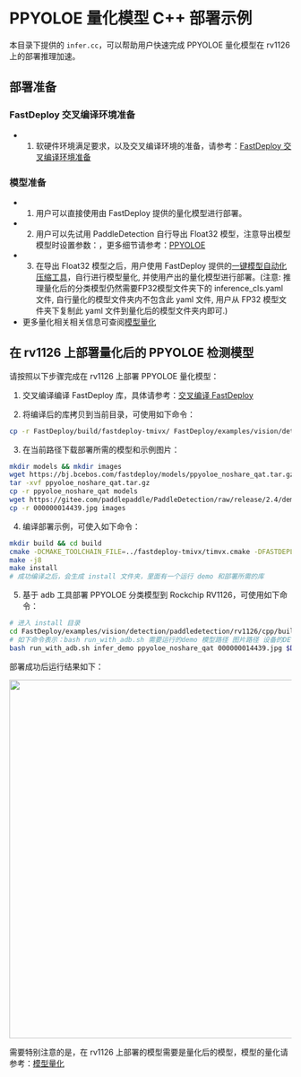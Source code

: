 # PPYOLOE 量化模型 C++ 部署示例

本目录下提供的 `infer.cc`，可以帮助用户快速完成 PPYOLOE 量化模型在 rv1126 上的部署推理加速。

## 部署准备
### FastDeploy 交叉编译环境准备
- 1. 软硬件环境满足要求，以及交叉编译环境的准备，请参考：[FastDeploy 交叉编译环境准备](../../../../../../docs/cn/build_and_install/rv1126.md#交叉编译环境搭建)  

### 模型准备
- 1. 用户可以直接使用由 FastDeploy 提供的量化模型进行部署。
- 2. 用户可以先试用 PaddleDetection 自行导出 Float32 模型，注意导出模型模型时设置参数：，更多细节请参考：[PPYOLOE](https://github.com/PaddlePaddle/PaddleDetection/tree/release/2.4/configs/ppyoloe)
- 3. 在导出 Float32 模型之后，用户使用 FastDeploy 提供的[一键模型自动化压缩工具](../../../../../../tools/auto_compression/)，自行进行模型量化, 并使用产出的量化模型进行部署。(注意: 推理量化后的分类模型仍然需要FP32模型文件夹下的 inference_cls.yaml 文件, 自行量化的模型文件夹内不包含此 yaml 文件, 用户从 FP32 模型文件夹下复制此 yaml 文件到量化后的模型文件夹内即可.)
- 更多量化相关相关信息可查阅[模型量化](../../quantize/README.md)

## 在 rv1126 上部署量化后的 PPYOLOE 检测模型
请按照以下步骤完成在 rv1126 上部署 PPYOLOE 量化模型：
1. 交叉编译编译 FastDeploy 库，具体请参考：[交叉编译 FastDeploy](../../../../../../docs/cn/build_and_install/rv1126.md#基于-paddlelite-的-fastdeploy-交叉编译库编译)

2. 将编译后的库拷贝到当前目录，可使用如下命令：
```bash
cp -r FastDeploy/build/fastdeploy-tmivx/ FastDeploy/examples/vision/detection/yolov5/rv1126/cpp
```

3. 在当前路径下载部署所需的模型和示例图片：
```bash
mkdir models && mkdir images
wget https://bj.bcebos.com/fastdeploy/models/ppyoloe_noshare_qat.tar.gz
tar -xvf ppyoloe_noshare_qat.tar.gz
cp -r ppyoloe_noshare_qat models
wget https://gitee.com/paddlepaddle/PaddleDetection/raw/release/2.4/demo/000000014439.jpg
cp -r 000000014439.jpg images
```

4. 编译部署示例，可使入如下命令：
```bash
mkdir build && cd build
cmake -DCMAKE_TOOLCHAIN_FILE=../fastdeploy-tmivx/timvx.cmake -DFASTDEPLOY_INSTALL_DIR=fastdeploy-tmivx ..
make -j8
make install
# 成功编译之后，会生成 install 文件夹，里面有一个运行 demo 和部署所需的库
```

5. 基于 adb 工具部署 PPYOLOE 分类模型到 Rockchip RV1126，可使用如下命令：
```bash
# 进入 install 目录
cd FastDeploy/examples/vision/detection/paddledetection/rv1126/cpp/build/install/
# 如下命令表示：bash run_with_adb.sh 需要运行的demo 模型路径 图片路径 设备的DEVICE_ID
bash run_with_adb.sh infer_demo ppyoloe_noshare_qat 000000014439.jpg $DEVICE_ID
```

部署成功后运行结果如下：

<img width="640" src="https://user-images.githubusercontent.com/30516196/203708564-43c49485-9b48-4eb2-8fe7-0fa517979fff.png">

需要特别注意的是，在 rv1126 上部署的模型需要是量化后的模型，模型的量化请参考：[模型量化](../../../../../../docs/cn/quantize.md)
